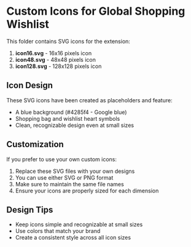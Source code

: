 # Custom Icons for Global Shopping Wishlist

This folder contains SVG icons for the extension:

1. **icon16.svg** - 16x16 pixels icon
2. **icon48.svg** - 48x48 pixels icon
3. **icon128.svg** - 128x128 pixels icon

## Icon Design

These SVG icons have been created as placeholders and feature:
- A blue background (#4285f4 - Google blue)
- Shopping bag and wishlist heart symbols
- Clean, recognizable design even at small sizes

## Customization

If you prefer to use your own custom icons:
1. Replace these SVG files with your own designs
2. You can use either SVG or PNG format
3. Make sure to maintain the same file names
4. Ensure your icons are properly sized for each dimension

## Design Tips

- Keep icons simple and recognizable at small sizes
- Use colors that match your brand
- Create a consistent style across all icon sizes 